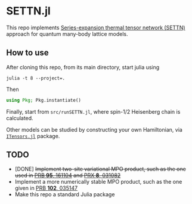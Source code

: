 # SETTN.jl

This repo implements [Series-expansion thermal tensor network (SETTN)](https://doi.org/10.1103/PhysRevB.95.161104) approach for quantum many-body lattice models.

## How to use

After cloning this repo, from its main directory, start julia using

```shell
julia -t 8 --project=.
```

Then

```julia
using Pkg; Pkg.instantiate()
```

Finally, start from `src/runSETTN.jl`, where spin-1/2 Heisenberg chain is calculated.

Other models can be studied by constructing your own Hamiltonian, via [`ITensors.jl`](https://github.com/ITensor/ITensors.jl) package.

## TODO

- [DONE] ~~Implement two-site variational MPO product, such as the one used in [PRB **95**, 161104]((https://doi.org/10.1103/PhysRevB.95.161104)) and [PRX **8**, 031082](https://doi.org/10.1103/PhysRevX.8.031082)~~
- Implement a more numerically stable MPO product, such as the one given in [PRB **102**, 035147](https://doi.org/10.1103/PhysRevB.102.035147)
- Make this repo a standard Julia package
